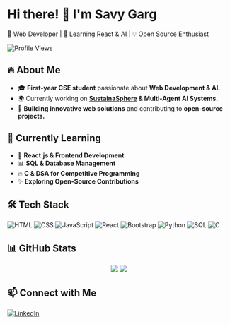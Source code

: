 # Hi there! 👋 I'm Savy Garg  
🚀 Web Developer | 🌱 Learning React & AI | 💡 Open Source Enthusiast  

![Profile Views](https://komarev.com/ghpvc/?username=savygarg&color=blue)

## 🔥 About Me  
- 🎓 **First-year CSE student** passionate about **Web Development & AI.**  
- 🌍 Currently working on **[SustainaSphere](https://github.com/sustainasphere) & Multi-Agent AI Systems.**  
- 💼 **Building innovative web solutions** and contributing to **open-source projects.**  

## 🌱 Currently Learning  
- 🚀 **React.js & Frontend Development**  
- 📊 **SQL & Database Management**  
- 🔥 **C & DSA for Competitive Programming**  
- ✨ **Exploring Open-Source Contributions**  

## 🛠️ Tech Stack  
![HTML](https://img.shields.io/badge/HTML5-E34F26?style=for-the-badge&logo=html5&logoColor=white)
![CSS](https://img.shields.io/badge/CSS3-1572B6?style=for-the-badge&logo=css3&logoColor=white)
![JavaScript](https://img.shields.io/badge/JavaScript-F7DF1E?style=for-the-badge&logo=javascript&logoColor=black)
![React](https://img.shields.io/badge/React-61DAFB?style=for-the-badge&logo=react&logoColor=black)
![Bootstrap](https://img.shields.io/badge/Bootstrap-7952B3?style=for-the-badge&logo=bootstrap&logoColor=white)
![Python](https://img.shields.io/badge/Python-3776AB?style=for-the-badge&logo=python&logoColor=white)
![SQL](https://img.shields.io/badge/SQL-4479A1?style=for-the-badge&logo=postgresql&logoColor=white)
![C](https://img.shields.io/badge/C-00599C?style=for-the-badge&logo=c&logoColor=white)

## 📊 GitHub Stats  
<div align="center">
  <img src="https://github-readme-stats.vercel.app/api?username=savygarg&show_icons=true&theme=radical" />
  <img src="https://github-readme-stats.vercel.app/api/top-langs/?username=savygarg&layout=compact&theme=radical" />
</div>

## 📫 Connect with Me  
[![LinkedIn](https://img.shields.io/badge/LinkedIn-blue?style=for-the-badge&logo=linkedin&logoColor=white)](https://www.linkedin.com/in/savy-garg)  
